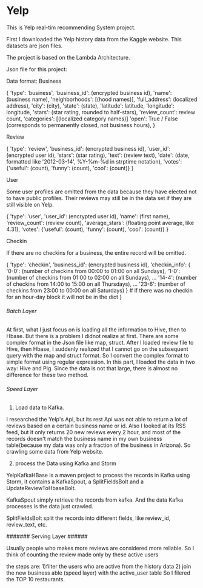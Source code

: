 # Yelp
This is Yelp  real-tim recommending System project.

First I downloaded the Yelp history data from the Kaggle website. This datasets are json files. 

The project is based on the Lambda Architecture.

Json file for this project:

Data format:
Business

{
  'type': 'business',
  'business_id': (encrypted business id),
  'name': (business name),
  'neighborhoods': [(hood names)],
  'full_address': (localized address),
  'city': (city),
  'state': (state),
  'latitude': latitude,
  'longitude': longitude,
  'stars': (star rating, rounded to half-stars),
  'review_count': review count,
  'categories': [(localized category names)]
  'open': True / False (corresponds to permanently closed, not business hours),
}

Review

{
  'type': 'review',
  'business_id': (encrypted business id),
  'user_id': (encrypted user id),
  'stars': (star rating),
  'text': (review text),
  'date': (date, formatted like '2012-03-14', %Y-%m-%d in strptime notation),
  'votes': {'useful': (count), 'funny': (count), 'cool': (count)}
}

User

Some user profiles are omitted from the data because they have elected not to have public profiles. Their reviews may still be in the data set if they are still visible on Yelp.

{
  'type': 'user',
  'user_id': (encrypted user id),
  'name': (first name),
  'review_count': (review count),
  'average_stars': (floating point average, like 4.31),
  'votes': {'useful': (count), 'funny': (count), 'cool': (count)}
}

Checkin

If there are no checkins for a business, the entire record will be omitted.

{
  'type': 'checkin',
  'business_id': (encrypted business id),
  'checkin_info': {
        '0-0': (number of checkins from 00:00 to 01:00 on all Sundays),
        '1-0': (number of checkins from 01:00 to 02:00 on all Sundays), 
        ... 
        '14-4': (number of checkins from 14:00 to 15:00 on all Thursdays),
        ...
        '23-6': (number of checkins from 23:00 to 00:00 on all Saturdays)
  } # if there was no checkin for an hour-day block it will not be in the dict
}

###### Batch Layer ######
At first, what I just focus on is loading all the information to Hive, then to Hbase. But there is a problem I didnot realize at first. There are some complex format in the Json file like map, struct. After I loaded review file to Hive, then Hbase, I suddenly realized that I cannot go on the subsequent query with the map and struct format. So I convert the complex format to simple format using regular expression.
In this part, I loaded the data in two way: Hive  and Pig. Since the data is not that large, there is almost no difference for these two method. 
 
 

###### Speed Layer ######

1. Load data to Kafka.

I researched the Yelp's Api, but its rest Api was not able to return a lot of reviews based on a certain business name or id. Also I looked at its RSS feed, but it only returns 20 new reviews every 2 hour, and most of the records doesn't match the business name in my own business table(because my data was only a fraction of the business in Arizona). So crawling some data from Yelp website. 

2. process the Data using Kafka and Storm

YelpKafkaHBase is a maven project to process the records in Kafka using Storm, it contains a KafkaSpout, a SplitFieldsBolt and a UpdateReviewToHbaseBolt.

KafkaSpout simply retrieve the records from kafka. And the data Kafka processes is the data just crawled.

SplitFieldsBolt split the records into different fields, like review_id, review_text, etc.

####### Serving Layer ######

Usually people who makes more reviews are considered more reliable. So I think of counting the review made only by these active users

the steps are:
1)filter the users who are active from the history data
2) join the new business able (speed layer) with the active_user table
So I filered the TOP 10 restaurants.  


